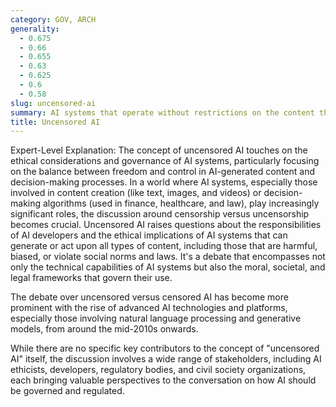 ```yaml
---
category: GOV, ARCH
generality:
  - 0.675
  - 0.66
  - 0.655
  - 0.63
  - 0.625
  - 0.6
  - 0.58
slug: uncensored-ai
summary: AI systems that operate without restrictions on the content they generate or the decisions they make.
title: Uncensored AI
---
```


Expert-Level Explanation: The concept of uncensored AI touches on the ethical considerations and governance of AI systems, particularly focusing on the balance between freedom and control in AI-generated content and decision-making processes. In a world where AI systems, especially those involved in content creation (like text, images, and videos) or decision-making algorithms (used in finance, healthcare, and law), play increasingly significant roles, the discussion around censorship versus uncensorship becomes crucial. Uncensored AI raises questions about the responsibilities of AI developers and the ethical implications of AI systems that can generate or act upon all types of content, including those that are harmful, biased, or violate social norms and laws. It's a debate that encompasses not only the technical capabilities of AI systems but also the moral, societal, and legal frameworks that govern their use.

The debate over uncensored versus censored AI has become more prominent with the rise of advanced AI technologies and platforms, especially those involving natural language processing and generative models, from around the mid-2010s onwards.

While there are no specific key contributors to the concept of "uncensored AI" itself, the discussion involves a wide range of stakeholders, including AI ethicists, developers, regulatory bodies, and civil society organizations, each bringing valuable perspectives to the conversation on how AI should be governed and regulated.

